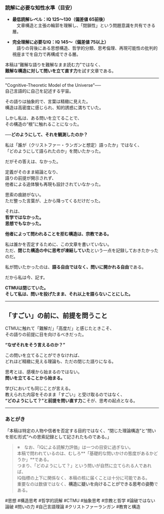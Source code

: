### 読解に必要な知性水準（目安）

- **最低読解レベル：IQ 125〜130（偏差値 65前後）**  
    　文章構造と主張の輪郭を理解し、「閉鎖性」という問題意識を共有できる層。
    
- **完全理解に必要なIQ：IQ 145〜（偏差値 75以上）**  
    　語りの背後にある思想構造、哲学的分類、思考倫理、再現可能性の批判的視座までを自力で再構成できる層。
    

本稿は“難解な語りを難解なまま読む力”ではなく、  
**難解な構造に対して問いを立て直す力**を試す文章である。

---

"Cognitive-Theoretic Model of the Universe"──  
自己言語的に自己を記述する宇宙。

その語りは抽象的で、言葉は精緻に見えた。  
構造は高密度に感じられ、知的誘惑に満ちていた。

しかし私は、ある問いを立てることで、  
その構造の“根”に触れることになった。

**──どのようにして、それを観測したのか？**

私は「誰が（クリストファー・ランガンと想定）語ったか」ではなく、  
「どのようにして語られたのか」を問いたかった。

だがその答えは、なかった。

定義がそのまま結論となり、  
語りの前提が開示されず、  
他者による追体験も再現も設計されていなかった。

思索の痕跡がない。  
ただ整った言葉が、上から降ってくるだけだった。

それは、  
**哲学ではなかった。**  
**思想でもなかった。**

**他者によって問われることを拒む構造は、宗教である。**

私は誰かを否定するために、この文章を書いていない。  
ただ、**閉じた構造の中に思考が凍結していた**という一点を記録しておきたかったのだ。

私が問いたかったのは、**語る自由ではなく、問いに開かれる自由**である。

だから私は今、記す。

**CTMUは閉じていた。**  
**そして私は、問いを投げたまま、それ以上を語らないことにした。**

---

## 「すごい」の前に、前提を問うこと

CTMUに触れて「難解だ」「高度だ」と感じたときこそ、  
その語りの前提に目を向けるべきだった。

**“なぜそれをそう言えるのか？”**

この問いを立てることができなければ、  
どれほど精緻に見える理論も、ただの閉じた語りになる。

思考とは、感嘆から始まるのではない。  
**問いを立てることから始まる。**

学びにおいても同じことが言える。  
教えられた内容をそのまま「すごい」と受け取るのではなく、  
**“どのようにして？”と前提を問い直す力**こそが、思考の起点となる。

---

### あとがき

「本稿は特定の人物や信者を否定する目的ではなく、“閉じた理論構造”と“問いを拒む形式”への思索記録として記されたものである。」

> ※　なお、「IQによる読解力評価」は一つの目安に過ぎない。  
> 本稿で問われているのは、むしろ**「基礎的な問いかけの態度があるかどうか」**である。  
> つまり、「どのようにして？」という問いが自然に立てられる人であれば、  
> IQ指標の上下に関係なく、本稿の核に届くことは十分に可能である。  
> 重要なのは数値ではなく、**構造に疑いを向けることができる思考の姿勢**である。

#思想 #構造思考 #哲学的読解 #CTMU #抽象思考 #宗教と哲学 #論破ではない論破 #問いの力 #自己言語理論 #クリストファーランガン #教育と構造